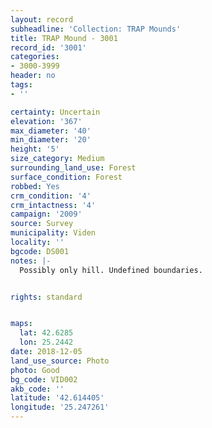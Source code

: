 ```yaml
---
layout: record
subheadline: 'Collection: TRAP Mounds'
title: TRAP Mound - 3001
record_id: '3001'
categories:
- 3000-3999
header: no
tags:
- ''

certainty: Uncertain
elevation: '367'
max_diameter: '40'
min_diameter: '20'
height: '5'
size_category: Medium
surrounding_land_use: Forest
surface_condition: Forest
robbed: Yes
crm_condition: '4'
crm_intactness: '4'
campaign: '2009'
source: Survey
municipality: Viden
locality: ''
bgcode: DS001
notes: |-
  Possibly only hill. Undefined boundaries.


rights: standard


maps:
  lat: 42.6285
  lon: 25.2442
date: 2018-12-05
land_use_source: Photo
photo: Good
bg_code: VID002
akb_code: ''
latitude: '42.614405'
longitude: '25.247261'
---
```


